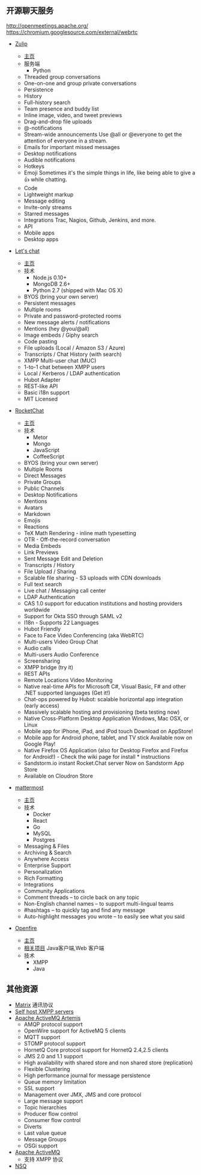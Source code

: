 
## 开源聊天服务

http://openmeetings.apache.org/
https://chromium.googlesource.com/external/webrtc

* [Zulip](https://github.com/zulip/zulip)
  * [主页](https://zulip.org)
  * 服务端
    * Python
  * Threaded group conversations
  * One-on-one and group private conversations
  * Persistence
  * History
  * Full-history search
  * Team presence and buddy list
  * Inline image, video, and tweet previews
  * Drag-and-drop file uploads
  * @-notifications
  * Stream-wide announcements
  Use @all or @everyone to get the attention of everyone in a stream.
  * Emails for important missed messages
  * Desktop notifications
  * Audible notifications
  * Hotkeys
  * Emoji
  Sometimes it's the simple things in life, like being able to give a :thumbsup: while chatting.
  * Code
  * Lightweight markup
  * Message editing
  * Invite-only streams
  * Starred messages
  * Integrations
  Trac, Nagios, Github, Jenkins, and more.
  * API
  * Mobile apps
  * Desktop apps

* [Let's chat](https://github.com/sdelements/lets-chat)
  * [主页](http://sdelements.github.io/lets-chat/)
  * 技术
    * Node.js 0.10+
    * MongoDB 2.6+
    * Python 2.7 (shipped with Mac OS X)
  * BYOS (bring your own server)
  * Persistent messages
  * Multiple rooms
  * Private and password-protected rooms
  * New message alerts / notifications
  * Mentions (hey @you/@all)
  * Image embeds / Giphy search
  * Code pasting
  * File uploads (Local / Amazon S3 / Azure)
  * Transcripts / Chat History (with search)
  * XMPP Multi-user chat (MUC)
  * 1-to-1 chat between XMPP users
  * Local / Kerberos / LDAP authentication
  * Hubot Adapter
  * REST-like API
  * Basic i18n support
  * MIT Licensed
* [RocketChat](https://github.com/RocketChat/Rocket.Chat)
  * [主页](https://rocket.chat/)
  * 技术
    * Metor
    * Mongo
    * JavaScript
    * CoffeeScript
  * BYOS (bring your own server)
  * Multiple Rooms
  * Direct Messages
  * Private Groups
  * Public Channels
  * Desktop Notifications
  * Mentions
  * Avatars
  * Markdown
  * Emojis
  * Reactions
  * TeX Math Rendering - inline math typesetting
  * OTR - Off-the-record conversation
  * Media Embeds
  * Link Previews
  * Sent Message Edit and Deletion
  * Transcripts / History
  * File Upload / Sharing
  * Scalable file sharing - S3 uploads with CDN downloads
  * Full text search
  * Live chat / Messaging call center
  * LDAP Authentication
  * CAS 1.0 support for education institutions and hosting providers worldwide
  * Support for Okta SSO through SAML v2
  * I18n - Supports 22 Languages
  * Hubot Friendly
  * Face to Face Video Conferencing (aka WebRTC)
  * Multi-users Video Group Chat
  * Audio calls
  * Multi-users Audio Conference
  * Screensharing
  * XMPP bridge (try it)
  * REST APIs
  * Remote Locations Video Monitoring
  * Native real-time APIs for Microsoft C#, Visual Basic, F# and other .NET supported languages (Get it!)
  * Chat-ops powered by Hubot: scalable horizontal app integration (early access)
  * Massively scalable hosting and provisioning (beta testing now)
  * Native Cross-Platform Desktop Application Windows, Mac OSX, or Linux
  * Mobile app for iPhone, iPad, and iPod touch Download on AppStore!
  * Mobile app for Android phone, tablet, and TV stick Available now on Google Play!
  * Native Firefox OS Application (also for Desktop Firefox and Firefox for Android!) - Check the wiki page for install   * instructions
  * Sandstorm.io instant Rocket.Chat server Now on Sandstorm App Store
  * Available on Cloudron Store

* [mattermost](https://github.com/mattermost/platform)
  * [主页](http://www.mattermost.org)
  * 技术
    * Docker
    * React
    * Go
    * MySQL
    * Postgres
  * Messaging & Files
  * Archiving & Search
  * Anywhere Access
  * Enterprise Support
  * Personalization
  * Rich Formatting
  * Integrations
  * Community Applications
  * Comment threads – to circle back on any topic
  * Non-English channel names – to support multi-lingual teams
  * #hashtags – to quickly tag and find any message
  * Auto-highlight messages you wrote – to easily see what you said

* [Openfire](https://github.com/igniterealtime/Openfire)
  * [主页](http://www.igniterealtime.org/projects/openfire/)
  * [相关项目](http://www.igniterealtime.org/projects) Java客户端,Web 客户端
  * 技术
    * XMPP
    * Java

## 其他资源
* [Matrix](http://matrix.org/) 通讯协议
* [Self host XMPP servers](https://github.com/Kickball/awesome-selfhosted#xmpp-servers)
* [Apache ActiveMQ Artemis](http://activemq.apache.org/artemis/)
  * AMQP protocol support
  * OpenWire support for ActiveMQ 5 clients
  * MQTT support
  * STOMP protocol support
  * HornetQ Core protocol support for HornetQ 2.4,2.5 clients
  * JMS 2.0 and 1.1 support
  * High availability with shared store and non shared store (replication)
  * Flexible Clustering
  * High performance journal for message persistence
  * Queue memory limitation
  * SSL support
  * Management over JMX, JMS and core protocol
  * Large message support
  * Topic hierarchies
  * Producer flow control
  * Consumer flow control
  * Diverts
  * Last value queue
  * Message Groups
  * OSGi support
* [Apache ActiveMQ](http://activemq.apache.org/features.html)
  * 支持 XMPP 协议
* [NSQ](https://github.com/nsqio/nsq)
